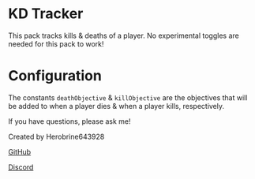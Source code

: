 # KD Tracker

This pack tracks kills & deaths of a player.
No experimental toggles are needed for this pack to work!

# Configuration
The constants `deathObjective` & `killObjective` are the objectives that will be added to when a player dies & when a player kills, respectively.

If you have questions, please ask me!

Created by Herobrine643928

[GitHub](https://github.com/Herobrine643928)

[Discord](https://discord.com/users/330740982117302283)
